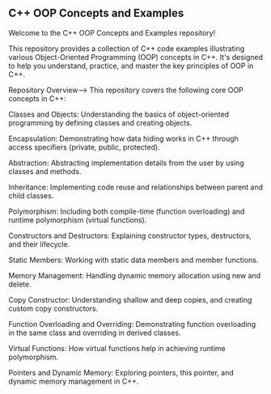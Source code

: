 C++ OOP Concepts and Examples
------------------------------
Welcome to the C++ OOP Concepts and Examples repository! 

This repository provides a collection of C++ code examples illustrating various Object-Oriented Programming (OOP) concepts in C++. It's designed to help you understand, practice, and master the key principles of OOP in C++.

Repository Overview-->
This repository covers the following core OOP concepts in C++:

Classes and Objects: Understanding the basics of object-oriented programming by defining classes and creating objects.

Encapsulation: Demonstrating how data hiding works in C++ through access specifiers (private, public, protected).

Abstraction: Abstracting implementation details from the user by using classes and methods.

Inheritance: Implementing code reuse and relationships between parent and child classes.

Polymorphism: Including both compile-time (function overloading) and runtime polymorphism (virtual functions).

Constructors and Destructors: Explaining constructor types, destructors, and their lifecycle.

Static Members: Working with static data members and member functions.

Memory Management: Handling dynamic memory allocation using new and delete.

Copy Constructor: Understanding shallow and deep copies, and creating custom copy constructors.

Function Overloading and Overriding: Demonstrating function overloading in the same class and overriding in derived classes.

Virtual Functions: How virtual functions help in achieving runtime polymorphism.

Pointers and Dynamic Memory: Exploring pointers, this pointer, and dynamic memory management in C++.